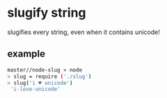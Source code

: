 # slugify string

slugifies every string, even when it contains unicode!

## example

```bash
master//node-slug » node
> slug = require ('./slug')
> slug('i ♥ unicode')
 'i-love-unicode'
```
